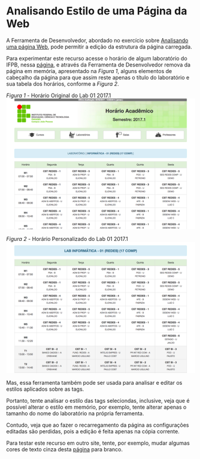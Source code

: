 # Analisando Estilo de uma Página da Web

A Ferramenta de Desenvolvedor, abordado no exercício sobre [Analisando uma página Web](../inspect-page/README.md), pode permitir a edição da estrutura da página carregada.

Para experimentar este recurso acesse o horário de algum laboratório do IFPB, nessa [página](http://joaopessoa.ifpb.edu.br/horario/), e através da Ferramenta de Desenvolvedor remova da página em memória, apresentado na *Figura 1*, alguns elementos de cabeçalho da página para que assim reste apenas o título do laboratório e sua tabela dos horários, conforme a *Figura 2*.

*Figura 1* - Horário Original do Lab 01 2017.1
![Horário Original do Lab 01 2017.1](horario-original.png)

*Figura 2* - Horário Personalizado do Lab 01 2017.1
![Horário Personalizado do Lab 01 2017.1](horario-personalizado.png)

Mas, essa ferramenta também pode ser usada para analisar e editar os estilos aplicados sobre as tags.

Portanto, tente analisar o estilo das tags seleciondas, inclusive, veja que é possível alterar o estilo em memório, por exemplo, tente alterar apenas o tamanho do nome do laboratório na própria ferramenta.

Contudo, veja que ao fazer o recarregamento da página as configurações editadas são perdidas, pois a edição é feita apenas na cópia corrente.

Para testar este recurso em outro site, tente, por exemplo, mudar algumas cores de texto cinza desta [página](https://docs.emmet.io/cheat-sheet/) para branco.
